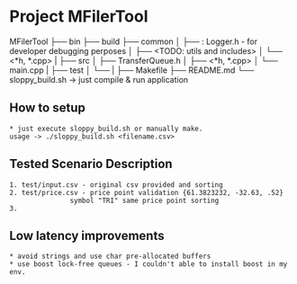 # Project MFilerTool

MFilerTool
├── bin
├── build
├── common
│   ├── <TODO>: Logger.h - for developer debugging perposes
│   ├── <TODO: utils and includes>
│   └── <*h, *.cpp>
|
├── src
│   ├── TransferQueue.h
│   ├── <*h, *.cpp>
│   └── main.cpp
|
├── test
│   └── <contains test artifacts>
|
├── Makefile
├── README.md
└── sloppy_build.sh -> just compile & run application

## How to setup

    * just execute sloppy_build.sh or manually make.
    usage -> ./sloppy_build.sh <filename.csv>

## Tested Scenario Description
    1. test/input.csv - original csv provided and sorting
    2. test/price.csv - price point validation {61.3823232, -32.63, .52}
                   symbol "TRI" same price point sorting
    3. 


## Low latency improvements
    * avoid strings and use char pre-allocated buffers
    * use boost lock-free queues - I couldn't able to install boost in my env.
